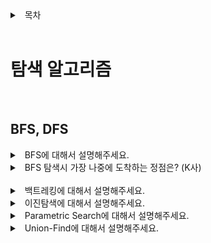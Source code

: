 <details>
<summary>&nbsp; 목차</summary>

---

## [Algorithm](./README.md)

#### [정렬](./sort.md)

#### [그래프 알고리즘](./graph.md)
  - [MST 알고리즘](./graph.md#mst-알고리즘)
  - [최단경로](./graph.md#최단경로)

#### 탐색 알고리즘

[( 홈으로 )](../README.md)

---

</details>

<br>

# 탐색 알고리즘

<br>

## BFS, DFS

<details>
<summary>&nbsp; BFS에 대해서 설명해주세요.</summary>

---

- 가중치가 없는 그래프에서 최단경로 찾기
  - Qeueu로 탐색
  - 방문하지않으면 경로 추가
- 경로 추적
  - 다음 정점을 방문했을 때 이전 정점의 정보를 저장

---

</details>

<details>
<summary>&nbsp; BFS 탐색시 가장 나중에 도착하는 정점은? (K사)</summary>

---

- 

---

</details>

<br>


<details>
<summary>&nbsp; 백트레킹에 대해서 설명해주세요.</summary>

---

`가지치기`

- DFS로 모든 경로를 탐색할 수 있지만 O(N!)되어 시간초과될 수 있다.
- **가지치기**를 통해서 효율성을 최적화 한다.
  - 해를 찾는 도중 지금 경로가 해가 될 것 같지 않으면 더이상 탐색 X
  - 특정 조건을 만족하는 경우만 살펴본다.

---

</details>

<details>
<summary>&nbsp; 이진탐색에 대해서 설명해주세요.</summary>

---

- O(logN)으로 target의 존재여부 및 위치를 구할 수 있다.
- 알고리즘 풀 때 배열 인덱스를 탐색하는 것이 아닌 결과값(최대, 최소)를 탐색하자

```js
const int = (n) => Math.floor(n);
let m, l = 0, r = max;

while(l < r){
    m = int((l + r) / 2);
    /* 로직 */
    if(/* 조건 */) r = m + 1;
    else l = m + 1;
}

console.log(l)
```

---

</details>

<details>
<summary>&nbsp; Parametric Search에 대해서 설명해주세요.</summary>

---

- 매개변수 탐색
- 조건을 만족하는 최대값을 구하는 방법이다.
  - 내부적으로 이진탐색을 활용
  - 어느 시점에서 조건이 변하게 되는지를 파악

---

</details>

<details>
<summary>&nbsp; Union-Find에 대해서 설명해주세요.</summary>

---

- 서로 **중복되지 않는 부분 집합들을 표현**할 때 사용되는 알고리즘이다.
  - union 함수와 find 함수를 활용하여 각 원소들이 속한 집합을 다룬다.
  - Kruskal 알고리즘에서 사용된다.
- find를 최적화하기 위해 `경로압축`
  - 최악의 경우 find를 수행시 O(N)이 소요된다.
  - 이에 find하면서 root를 최신화를 한다.
- union에서 최적화하기 위해 `union-by-rank`
  - rank에 트리의 높이를 저장한다.
  - 항상 낮은 트리를 높은 트리에 union한다.

```js
const max = 1000
const root = [...Array(max)].map((_, i) => i);
// O(n)
const find = (x) => {
    if(root[x] === x) return x
    // 경로 압축
    return root[x] = find(root[x]);
}

// O(n)
const union = (a, b) => {
    const x = find(a);
    const y = find(b);

    if(x === y) return;
    
    // union-by-rank
    if(rank[x] < rank[y]) root[x] = y;
    else {
        root[y] = x;
        if(rank[x] === rank[y]) rank[x]++;
    }
}
```


---

</details>

<br>
